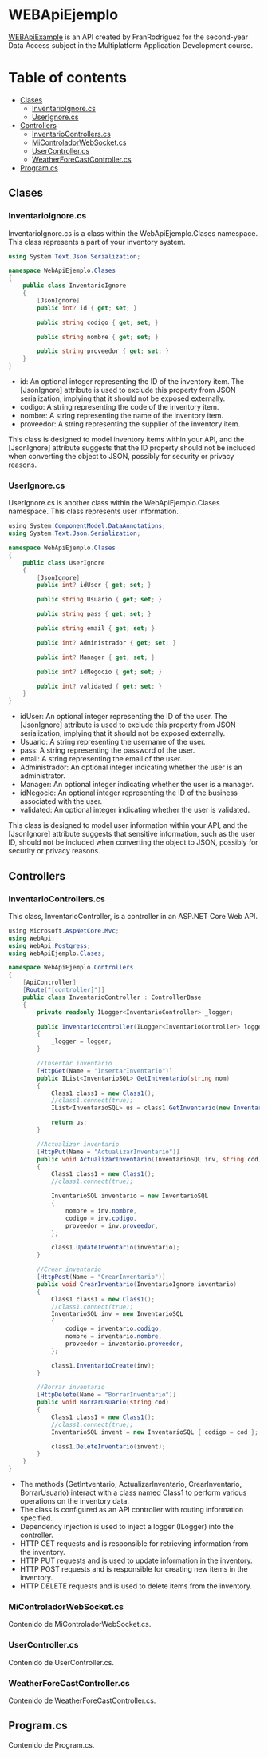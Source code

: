 WEBApiEjemplo
=================

[WEBApiExample](https://github.com/FranRodrigueez/WebApi) is an API created by FranRodriguez for the second-year Data Access subject in the Multiplatform Application Development course.

Table of contents
=================

- [Clases](#clases)
  - [InventarioIgnore.cs](#inventarioignorecs)
  - [UserIgnore.cs](#userignorecs)
- [Controllers](#controllers)
  - [InventarioControllers.cs](#inventariocontrollerscs)
  - [MiControladorWebSocket.cs](#micontroladorwebsocketcs)
  - [UserController.cs](#usercontrollercs)
  - [WeatherForeCastController.cs](#weatherforecastcontrollercs)
- [Program.cs](#programcs)

## Clases

### InventarioIgnore.cs

InventarioIgnore.cs is a class within the WebApiEjemplo.Clases namespace. This class represents a part of your inventory system.

```csharp
using System.Text.Json.Serialization;

namespace WebApiEjemplo.Clases
{
    public class InventarioIgnore
    {
        [JsonIgnore]
        public int? id { get; set; }

        public string codigo { get; set; }

        public string nombre { get; set; }

        public string proveedor { get; set; }
    }
}
```
- id: An optional integer representing the ID of the inventory item. The [JsonIgnore] attribute is used to exclude this property from JSON serialization, implying that it should not be exposed externally.
- codigo: A string representing the code of the inventory item.
- nombre: A string representing the name of the inventory item.
- proveedor: A string representing the supplier of the inventory item.

This class is designed to model inventory items within your API, and the [JsonIgnore] attribute suggests that the ID property should not be included when converting the object to JSON, possibly for security or privacy reasons.

### UserIgnore.cs

UserIgnore.cs is another class within the WebApiEjemplo.Clases namespace. This class represents user information.

```csharp
﻿using System.ComponentModel.DataAnnotations;
using System.Text.Json.Serialization;

namespace WebApiEjemplo.Clases
{
    public class UserIgnore
    {
        [JsonIgnore]
        public int? idUser { get; set; }

        public string Usuario { get; set; }

        public string pass { get; set; }

        public string email { get; set; }

        public int? Administrador { get; set; }

        public int? Manager { get; set; }

        public int? idNegocio { get; set; }

        public int? validated { get; set; }
    }
}
```

- idUser: An optional integer representing the ID of the user. The [JsonIgnore] attribute is used to exclude this property from JSON serialization, implying that it should not be exposed externally.
- Usuario: A string representing the username of the user.
- pass: A string representing the password of the user.
- email: A string representing the email of the user.
- Administrador: An optional integer indicating whether the user is an administrator.
- Manager: An optional integer indicating whether the user is a manager.
- idNegocio: An optional integer representing the ID of the business associated with the user.
- validated: An optional integer indicating whether the user is validated.

This class is designed to model user information within your API, and the [JsonIgnore] attribute suggests that sensitive information, such as the user ID, should not be included when converting the object to JSON, possibly for security or privacy reasons.

## Controllers

### InventarioControllers.cs

This class, InventarioController, is a controller in an ASP.NET Core Web API.

```csharp
﻿using Microsoft.AspNetCore.Mvc;
using WebApi;
using WebApi.Postgress;
using WebApiEjemplo.Clases;

namespace WebApiEjemplo.Controllers
{
    [ApiController]
    [Route("[controller]")]
    public class InventarioController : ControllerBase
    {
        private readonly ILogger<InventarioController> _logger;

        public InventarioController(ILogger<InventarioController> logger)
        {
            _logger = logger;
        }

        //Insertar inventario
        [HttpGet(Name = "InsertarInventario")]
        public IList<InventarioSQL> GetIntventario(string nom)
        {
            Class1 class1 = new Class1();
            //class1.connect(true);
            IList<InventarioSQL> us = class1.GetInventario(new InventarioSQL() { nombre = nom, });

            return us;
        }

        //Actualizar inventario
        [HttpPut(Name = "ActualizarInventario")]
        public void ActualizarInventario(InventarioSQL inv, string cod)
        {
            Class1 class1 = new Class1();
            //class1.connect(true);

            InventarioSQL inventario = new InventarioSQL
            {
                nombre = inv.nombre,
                codigo = inv.codigo,
                proveedor = inv.proveedor,
            };

            class1.UpdateInventario(inventario);
        }

        //Crear inventario
        [HttpPost(Name = "CrearInventario")]
        public void CrearInventario(InventarioIgnore inventario)
        {
            Class1 class1 = new Class1();
            //class1.connect(true);
            InventarioSQL inv = new InventarioSQL
            {
                codigo = inventario.codigo,
                nombre = inventario.nombre,
                proveedor = inventario.proveedor,
            };

            class1.InventarioCreate(inv);
        }

        //Borrar inventario
        [HttpDelete(Name = "BorrarInventario")]
        public void BorrarUsuario(string cod)
        {
            Class1 class1 = new Class1();
            //class1.connect(true);
            InventarioSQL invent = new InventarioSQL { codigo = cod };

            class1.DeleteInventario(invent);
        }
    }
}
```

- The methods (GetIntventario, ActualizarInventario, CrearInventario, BorrarUsuario) interact with a class named Class1 to perform various operations on the inventory data.
- The class is configured as an API controller with routing information specified.
- Dependency injection is used to inject a logger (ILogger<InventarioController>) into the controller.
-  HTTP GET requests and is responsible for retrieving information from the inventory.
- HTTP PUT requests and is used to update information in the inventory.
- HTTP POST requests and is responsible for creating new items in the inventory.
- HTTP DELETE requests and is used to delete items from the inventory.
### MiControladorWebSocket.cs

Contenido de MiControladorWebSocket.cs.

### UserController.cs

Contenido de UserController.cs.

### WeatherForeCastController.cs

Contenido de WeatherForeCastController.cs.

## Program.cs

Contenido de Program.cs.

